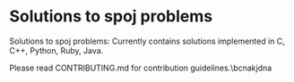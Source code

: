 # Solutions to spoj problems
Solutions to spoj problems:
Currently contains solutions implemented in C, C++, Python, Ruby, Java.

Please read CONTRIBUTING.md for contribution guidelines.\\bcnakjdna

